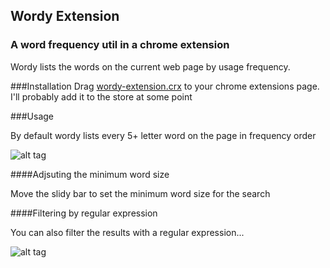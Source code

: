 ## Wordy Extension
### A word frequency util in a chrome extension

Wordy lists the words on the current web page by usage frequency. 

###Installation
Drag [wordy-extension.crx](https://github.com/angus-c/wordy-extension/blob/master/wordy-extension.crx) to your chrome extensions page.  
I'll probably add it to the store at some point

###Usage

By default wordy lists every 5+ letter word on the page in frequency order

![alt tag](https://raw.github.com/angus-c/wordy-extension/master/demo1.png)

####Adjsuting the minimum word size 

Move the slidy bar to set the minimum word size for the search

####Filtering by regular expression

You can also filter the results with a regular expression...

![alt tag](https://raw.github.com/angus-c/wordy-extension/master/demo2.png)


